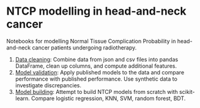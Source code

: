 # NTCP modelling in head-and-neck cancer

Notebooks for modelling Normal Tissue Complication Probability in head-and-neck cancer patients undergoing radiotherapy.

1. [Data cleaning](data_cleaning.ipynb): Combine data from json and csv files into pandas DataFrame, clean up columns, and compute additional features.
2. [Model validation](model_validation.ipynb): Apply published models to the data and compare performance with published performance. Use synthetic data to investigate discrepancies.
3. [Model building](model_building.ipynb): Attempt to build NTCP models from scratch with scikit-learn. Compare logistic regression, KNN, SVM, random forest, BDT.
